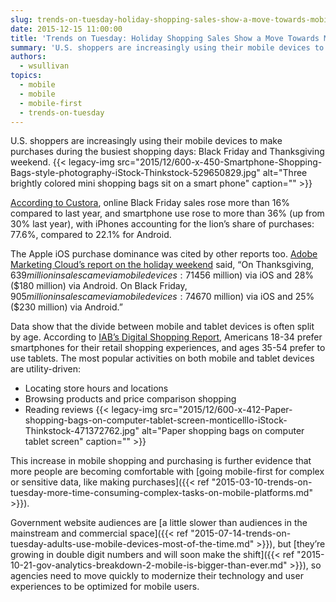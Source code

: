 ```yaml
---
slug: trends-on-tuesday-holiday-shopping-sales-show-a-move-towards-mobile-first
date: 2015-12-15 11:00:00
title: 'Trends on Tuesday: Holiday Shopping Sales Show a Move Towards Mobile-First'
summary: 'U.S. shoppers are increasingly using their mobile devices to make purchases during the busiest shopping days: Black Friday and Thanksgiving weekend. According to Custora, online Black Friday sales rose more than 16% compared to last year, and smartphone use rose to more than 36% (up from 30% last year), with iPhones accounting for the lion’s share of'
authors:
  - wsullivan
topics:
  - mobile
  - mobile
  - mobile-first
  - trends-on-tuesday
---
```


U.S. shoppers are increasingly using their mobile devices to make purchases during the busiest shopping days: Black Friday and Thanksgiving weekend. {{< legacy-img src="2015/12/600-x-450-Smartphone-Shopping-Bags-style-photography-iStock-Thinkstock-529650829.jpg" alt="Three brightly colored mini shopping bags sit on a smart phone" caption="" >}} 

[According to Custora](http://www.digitaltrends.com/android/black-friday-905-million-sales-came-smartphones-tablets-ios-led-way/), online Black Friday sales rose more than 16% compared to last year, and smartphone use rose to more than 36% (up from 30% last year), with iPhones accounting for the lion’s share of purchases: 77.6%, compared to 22.1% for Android.

The Apple iOS purchase dominance was cited by other reports too. [Adobe Marketing Cloud’s report on the holiday weekend](http://venturebeat.com/2015/11/28/adobe-thanksgiving-and-black-friday-online-sales-up-18-ios-numbers-almost-triple-androids/) said, “On Thanksgiving, $639 million in sales came via mobile devices: 71% ($456 million) via iOS and 28% ($180 million) via Android. On Black Friday, $905 million in sales came via mobile devices: 74% ($670 million) via iOS and 25% ($230 million) via Android.”

Data show that the divide between mobile and tablet devices is often split by age. According to [IAB’s Digital Shopping Report](http://www.iab.com/news/critical-differences-in-digital-shopping-habits-between-age-groups-identified-by-iab-report/), Americans 18-34 prefer smartphones for their retail shopping experiences, and ages 35-54 prefer to use tablets. The most popular activities on both mobile and tablet devices are utility-driven:

  * Locating store hours and locations
  * Browsing products and price comparison shopping
  * Reading reviews {{< legacy-img src="2015/12/600-x-412-Paper-shopping-bags-on-computer-tablet-screen-monticelllo-iStock-Thinkstock-471372762.jpg" alt="Paper shopping bags on computer tablet screen" caption="" >}} 

This increase in mobile shopping and purchasing is further evidence that more people are becoming comfortable with [going mobile-first for complex or sensitive data, like making purchases]({{< ref "2015-03-10-trends-on-tuesday-more-time-consuming-complex-tasks-on-mobile-platforms.md" >}}).

Government website audiences are [a little slower than audiences in the mainstream and commercial space]({{< ref "2015-07-14-trends-on-tuesday-adults-use-mobile-devices-most-of-the-time.md" >}}), but [they’re growing in double digit numbers and will soon make the shift]({{< ref "2015-10-21-gov-analytics-breakdown-2-mobile-is-bigger-than-ever.md" >}}), so agencies need to move quickly to modernize their technology and user experiences to be optimized for mobile users.